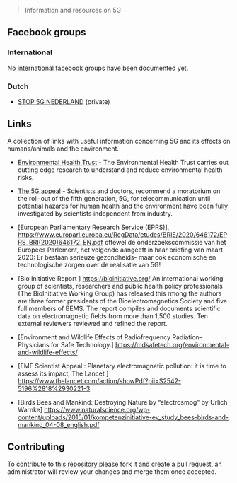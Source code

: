 > Information and resources on 5G

## Facebook groups

### International
No international facebook groups have been documented yet.

### Dutch
- [STOP 5G NEDERLAND](https://www.facebook.com/groups/446053079582108/) (private)

## Links
A collection of links with useful information concerning 5G and its effects on humans/animals and the environment.

- [Environmental Health Trust](https://ehtrust.org/) - The Environmental Health Trust carries out cutting edge research to understand and reduce environmental health risks.
- [The 5G appeal](https://www.5gappeal.eu/the-5g-appeal/) - Scientists and doctors, recommend a moratorium on the roll-out of the fifth generation, 5G, for telecommunication until potential hazards for human health and the environment have been fully investigated by scientists independent from industry. 

- [European Parliamentary Research Service (EPRS)], https://www.europarl.europa.eu/RegData/etudes/BRIE/2020/646172/EPRS_BRI(2020)646172_EN.pdf oftewel de onderzoekscommissie van het Europees Parlement, het volgende aangeeft in haar briefing van maart 2020: Er bestaan serieuze gezondheids- maar ook economische en technologische zorgen over de realisatie van 5G! 

- [Bio Initiative Report ] https://bioinitiative.org/ An international working group of scientists, researchers and public health policy professionals (The BioInitiative Working Group) has released this rmong the authors are three former presidents of the Bioelectromagnetics Society and five full members of BEMS. The report compiles and documents scientific data on electromagnetic fields from more than 1,500 studies. Ten external reviewers reviewed and refined the report. 

- [Environment and Wildlife Effects of Radiofrequency Radiation– Physicians for Safe Technology.] https://mdsafetech.org/environmental-and-wildlife-effects/

- [EMF Scientist Appeal : Planetary electromagnetic pollution: it is time to assess its
impact, The Lancet ] https://www.thelancet.com/action/showPdf?pii=S2542-5196%2818%2930221-3 

- [Birds Bees and Mankind: Destroying Nature by “electrosmog” by Urlich Warnke] https://www.naturalscience.org/wp-content/uploads/2015/01/kompetenzinitiative-ev_study_bees-birds-and-mankind_04-08_english.pdf
## Contributing

To contribute to [this repository](https://github.com/collaborative-resources/5G-knowledge-base) please fork it and create a pull request, an administrator will review your changes and merge them once accepted.
